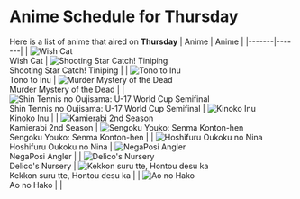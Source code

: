 # Anime Schedule for Thursday
Here is a list of anime that aired on **Thursday** 
| Anime | Anime |
|-------|-------|
| ![Wish Cat](https://cdn.myanimelist.net/images/anime/1850/145583.webp)<br>Wish Cat | ![Shooting Star Catch! Tiniping](https://cdn.myanimelist.net/images/anime/1583/145688.webp)<br>Shooting Star Catch! Tiniping |
| ![Tono to Inu](https://cdn.myanimelist.net/images/anime/1845/144716.webp)<br>Tono to Inu | ![Murder Mystery of the Dead](https://cdn.myanimelist.net/images/anime/1582/145611.webp)<br>Murder Mystery of the Dead |
| ![Shin Tennis no Oujisama: U-17 World Cup Semifinal](https://cdn.myanimelist.net/images/anime/1507/145670.webp)<br>Shin Tennis no Oujisama: U-17 World Cup Semifinal | ![Kinoko Inu](https://cdn.myanimelist.net/images/anime/1954/144622.webp)<br>Kinoko Inu |
| ![Kamierabi 2nd Season](https://cdn.myanimelist.net/images/anime/1475/145570.webp)<br>Kamierabi 2nd Season | ![Sengoku Youko: Senma Konton-hen](https://cdn.myanimelist.net/images/anime/1948/143550.webp)<br>Sengoku Youko: Senma Konton-hen |
| ![Hoshifuru Oukoku no Nina](https://cdn.myanimelist.net/images/anime/1436/144553.webp)<br>Hoshifuru Oukoku no Nina | ![NegaPosi Angler](https://cdn.myanimelist.net/images/anime/1537/145325.webp)<br>NegaPosi Angler |
| ![Delico's Nursery](https://cdn.myanimelist.net/images/anime/1106/145996.webp)<br>Delico's Nursery | ![Kekkon suru tte, Hontou desu ka](https://cdn.myanimelist.net/images/anime/1572/145903.webp)<br>Kekkon suru tte, Hontou desu ka |
| ![Ao no Hako](https://cdn.myanimelist.net/images/anime/1341/145349.webp)<br>Ao no Hako |  |
